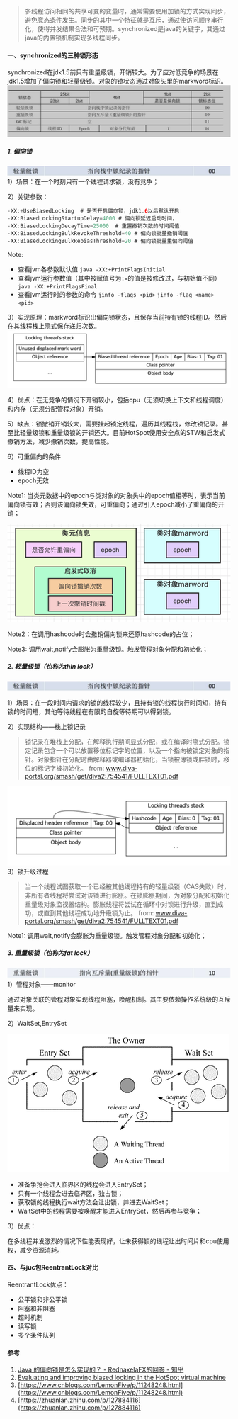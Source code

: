 > 多线程访问相同的共享可变的变量时，通常需要使用加锁的方式实现同步，避免竞态条件发生。同步的其中一个特征就是互斥，通过使访问顺序串行化，使得并发结果合法和可预期。synchronized是java的关键字，其通过java的内置锁机制实现多线程同步。
#### 一、synchronized的三种锁形态
synchronized在jdk1.5前只有重量级锁，开销较大。为了应对低竞争的场景在jdk1.5增加了偏向锁和轻量级锁。对象的锁状态通过对象头里的markword标识。
![mark word](../../src/main/resources/picture/1240-20210115024649762.png)

##### 1. 偏向锁
![image.png](../../src/main/resources/picture/1240-20210115024649795.png)
1）场景：在一个时刻只有一个线程请求锁，没有竞争；

2）关键参数：

```java
-XX:+UseBiasedLocking  # 是否开启偏向锁，jdk1.6以后默认开启
-XX:BiasedLockingStartupDelay=4000 # 偏向锁延迟启动时间，
-XX:BiasedLockingDecayTime=25000  # 重置撤销次数的时间阈值
-XX:BiasedLockingBulkRevokeThreshold=40 # 偏向锁批量撤销阈值
-XX:BiasedLockingBulkRebiasThreshold=20 # 偏向锁批量重偏向阈值
```

Note: 
* 查看jvm各参数默认值
`java -XX:+PrintFlagsInitial`
* 查看jvm运行参数值（其中被赋值号为`:=`的值是被修改过，与初始值不同）
`java -XX:+PrintFlagsFinal`
* 查看jvm运行时的参数的命令
`jinfo -flags <pid>`  `jinfo -flag <name> <pid>`

3）实现原理：markword标识出偏向锁状态，且保存当前持有锁的线程ID。然后在其线程栈上隐式保存递归次数。
![image.png](../../src/main/resources/picture/1240-20210115024649547.png)

4）优点：在无竞争的情况下开销较小，包括cpu（无须切换上下文和线程调度）和内存（无须分配管程对象）开销。

5）缺点：锁撤销开销较大，需要挂起锁定线程，遍历其线程栈，修改锁记录。甚至比轻量级锁和重量级锁的开销还大。目前HotSpot使用安全点的STW和启发式撤销方法，减少撤销次数，提高性能。

6）可重偏向的条件

* 线程ID为空
* epoch无效

Note1: 当类元数据中的epoch与类对象的对象头中的epoch值相等时，表示当前偏向锁有效；否则该偏向锁失效，可重偏向；通过引入epoch减小了重偏向的开销；

<img src="../../src/main/resources/picture/1240-20210115024649670.png" alt="image.png" style="zoom:67%;" />

Note2：在调用hashcode时会撤销偏向锁来还原hashcode的占位；

Note3: 调用wait,notify会膨胀为重量级锁。触发管程对象分配和初始化；

##### 2. 轻量级锁（也称为thin lock）
![image.png](../../src/main/resources/picture/1240-20210115024649795-0650009.png)

1）场景：在一段时间内请求的锁的线程较少，且持有锁的线程执行时间短，持有锁的时间短，其他等待线程在有限的自旋等待期可以得到锁。

2）实现结构——栈上锁记录

> 锁记录在堆栈上分配，在解释执行期间显式分配，或在编译时隐式分配。锁定记录包含一个可以放置移位标记字的位置，以及一个指向被锁定对象的指针。对象指针在分配时由解释器或编译器初始化，当锁被薄锁或胖锁时，移位的标记字被初始化。
> from: www.diva-portal.org/smash/get/diva2:754541/FULLTEXT01.pdf

![栈上锁记录](../../src/main/resources/picture/1240-20210115024649616.png)
3）锁升级过程
> 当一个线程试图获取一个已经被其他线程持有的轻量级锁（CAS失败）时，非所有者线程将尝试对该锁进行膨胀。在锁膨胀期间，为对象分配和初始化重量级对象监视器结构。膨胀线程将尝试在循环中对锁进行升级，直到成功，或直到其他线程成功地升级锁为止。
> from: www.diva-portal.org/smash/get/diva2:754541/FULLTEXT01.pdf

Note1: 调用wait,notify会膨胀为重量级锁。触发管程对象分配和初始化；
##### 3. 重量级锁（也称为fat lock）
![image.png](../../src/main/resources/picture/1240-20210115024649871.png)
1）管程对象——monitor

通过对象关联的管程对象实现线程阻塞，唤醒机制。其主要依赖操作系统级的互斥量来实现。

2）WaitSet,EntrySet

![image.png](../../src/main/resources/picture/1240-20210115024649824.png)

* 准备争抢会进入临界区的线程会进入EntrySet；
* 只有一个线程会进去临界区，独占锁；
* 获取锁的线程执行wait方法会让出锁，并进去WaitSet；
* WaitSet中的线程需要被唤醒才能进入EntrySet，然后再参与竞争；

3）优点：

在多线程并发激烈的情况下性能表现好，让未获得锁的线程让出时间片和cpu使用权，减少资源消耗。

#### 四、与juc包ReentrantLock对比
ReentrantLock优点：

* 公平锁和非公平锁
* 阻塞和非阻塞
* 超时机制
* 读写锁
* 多个条件队列
#### 参考

1. [Java 的偏向锁是怎么实现的？ - RednaxelaFX的回答 - 知乎](https://www.zhihu.com/question/55075763/answer/142524888)
1. [Evaluating and improving biased locking in the HotSpot virtual machine](http://www.diva-portal.org/smash/get/diva2:754541/FULLTEXT01.pdf)
1. [https://www.cnblogs.com/LemonFive/p/11248248.html](https://www.cnblogs.com/LemonFive/p/11248248.html)
1. [https://zhuanlan.zhihu.com/p/127884116](https://zhuanlan.zhihu.com/p/127884116)